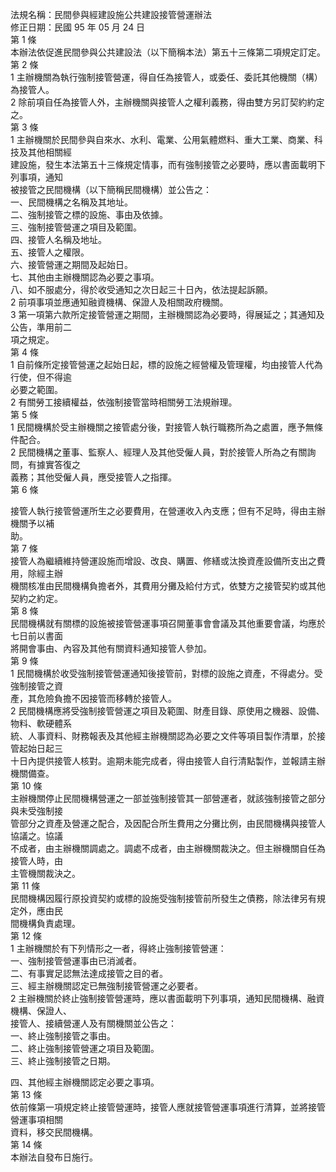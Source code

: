 法規名稱：民間參與經建設施公共建設接管營運辦法  
修正日期：民國 95 年 05 月 24 日  
第 1 條  
本辦法依促進民間參與公共建設法（以下簡稱本法）第五十三條第二項規定訂定。  
第 2 條  
1 主辦機關為執行強制接管營運，得自任為接管人，或委任、委託其他機關（構）為接管人。  
2 除前項自任為接管人外，主辦機關與接管人之權利義務，得由雙方另訂契約約定之。  
第 3 條  
1 主辦機關於民間參與自來水、水利、電業、公用氣體燃料、重大工業、商業、科技及其他相關經  
建設施，發生本法第五十三條規定情事，而有強制接管之必要時，應以書面載明下列事項，通知  
被接管之民間機構（以下簡稱民間機構）並公告之：  
一、民間機構之名稱及其地址。  
二、強制接管之標的設施、事由及依據。  
三、強制接管營運之項目及範圍。  
四、接管人名稱及地址。  
五、接管人之權限。  
六、接管營運之期間及起始日。  
七、其他由主辦機關認為必要之事項。  
八、如不服處分，得於收受通知之次日起三十日內，依法提起訴願。  
2 前項事項並應通知融資機構、保證人及相關政府機關。  
3 第一項第六款所定接管營運之期間，主辦機關認為必要時，得展延之；其通知及公告，準用前二  
項之規定。  
第 4 條  
1 自前條所定接管營運之起始日起，標的設施之經營權及管理權，均由接管人代為行使，但不得逾  
必要之範圍。  
2 有關勞工接續權益，依強制接管當時相關勞工法規辦理。  
第 5 條  
1 民間機構於受主辦機關之接管處分後，對接管人執行職務所為之處置，應予無條件配合。  
2 民間機構之董事、監察人、經理人及其他受僱人員，對於接管人所為之有關詢問，有據實答復之  
義務；其他受僱人員，應受接管人之指揮。  
第 6 條  


接管人執行接管營運所生之必要費用，在營運收入內支應；但有不足時，得由主辦機關予以補  
助。  
第 7 條  
接管人為繼續維持營運設施而增設、改良、購置、修繕或汰換資產設備所支出之費用，除經主辦  
機關核准由民間機構負擔者外，其費用分攤及給付方式，依雙方之接管契約或其他契約之約定。  
第 8 條  
民間機構就有關標的設施被接管營運事項召開董事會會議及其他重要會議，均應於七日前以書面  
將開會事由、內容及其他有關資料通知接管人參加。  
第 9 條  
1 民間機構於收受強制接管營運通知後接管前，對標的設施之資產，不得處分。受強制接管之資  
產，其危險負擔不因接管而移轉於接管人。  
2 民間機構應將受強制接管營運之項目及範圍、財產目錄、原使用之機器、設備、物料、軟硬體系  
統、人事資料、財務報表及其他經主辦機關認為必要之文件等項目製作清單，於接管起始日起三  
十日內提供接管人核對。逾期未能完成者，得由接管人自行清點製作，並報請主辦機關備查。  
第 10 條  
主辦機關停止民間機構營運之一部並強制接管其一部營運者，就該強制接管之部分與未受強制接  
管部分之資產及營運之配合，及因配合所生費用之分攤比例，由民間機構與接管人協議之。協議  
不成者，由主辦機關調處之。調處不成者，由主辦機關裁決之。但主辦機關自任為接管人時，由  
主管機關裁決之。  
第 11 條  
民間機構因履行原投資契約或標的設施受強制接管前所發生之債務，除法律另有規定外，應由民  
間機構負責處理。  
第 12 條  
1 主辦機關於有下列情形之一者，得終止強制接管營運：  
一、強制接管營運事由已消滅者。  
二、有事實足認無法達成接管之目的者。  
三、經主辦機關認定已無強制接管營運之必要者。  
2 主辦機關於終止強制接管營運時，應以書面載明下列事項，通知民間機構、融資機構、保證人、  
接管人、接續營運人及有關機關並公告之：  
一、終止強制接管之事由。  
二、終止強制接管營運之項目及範圍。  
三、終止強制接管之日期。  


四、其他經主辦機關認定必要之事項。  
第 13 條  
依前條第一項規定終止接管營運時，接管人應就接管營運事項進行清算，並將接管營運事項相關  
資料，移交民間機構。  
第 14 條  
本辦法自發布日施行。  



